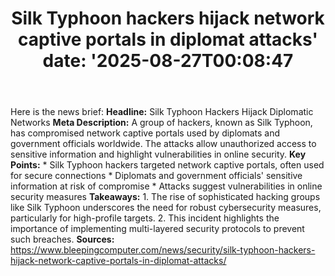 ﻿---
title: "Silk Typhoon hackers hijack network captive portals in diplomat attacks'
date: '2025-08-27T00:08:47"
category: "Markets"
summary: ""
slug: "silk typhoon hackers hijack network captive portals in diplo"
source_urls:
  - "https://www.bleepingcomputer.com/news/security/silk-typhoon-hackers-hijack-network-captive-portals-in-diplomat-attacks/"
seo:
  title: "Silk Typhoon hackers hijack network captive portals in diplomat attacks | Hash n Hedge'
  description: '"
  keywords: ["news", "markets", "brief"]
---
Here is the news brief:  **Headline:** Silk Typhoon Hackers Hijack Diplomatic Networks  **Meta Description:** A group of hackers, known as Silk Typhoon, has compromised network captive portals used by diplomats and government officials worldwide. The attacks allow unauthorized access to sensitive information and highlight vulnerabilities in online security.  **Key Points:**  * Silk Typhoon hackers targeted network captive portals, often used for secure connections * Diplomats and government officials' sensitive information at risk of compromise * Attacks suggest vulnerabilities in online security measures  **Takeaways:**  1. The rise of sophisticated hacking groups like Silk Typhoon underscores the need for robust cybersecurity measures, particularly for high-profile targets. 2. This incident highlights the importance of implementing multi-layered security protocols to prevent such breaches.  **Sources:**  https://www.bleepingcomputer.com/news/security/silk-typhoon-hackers-hijack-network-captive-portals-in-diplomat-attacks/ 

